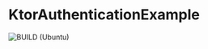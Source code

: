 # KtorAuthenticationExample

![BUILD (Ubuntu)](https://github.com/freedom4live/KtorAuthenticationExample/workflows/BUILD%20(Ubuntu)/badge.svg)
